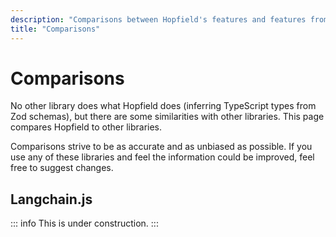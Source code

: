 ```yaml
---
description: "Comparisons between Hopfield's features and features from similar libraries."
title: "Comparisons"
---
```


# Comparisons

No other library does what Hopfield does (inferring TypeScript types from Zod schemas), but there are some similarities with other libraries. This page compares Hopfield to other libraries.

Comparisons strive to be as accurate and as unbiased as possible. If you use any of these libraries and feel the information could be improved, feel free to suggest changes.

## Langchain.js

::: info
This is under construction.
:::

<!-- [**TypeChain**](https://github.com/dethcrypto/TypeChain) is a command-line tool that generates types and runtime wrappers for popular libraries at build time. People often use the generated types to cast values (e.g. `new Contract(…) as TypeChainType`). **Hopfield** is a TypeScript library that infers static types from any ABI using type-level programming. -->

<!-- Below is a comparison of the libraries's type-level features:

|                 | TypeChain                                | Hopfield                   |
| --------------- | ---------------------------------------- | -------------------------- |
| Lifecycle Step  | Generated at build time                  | Inferred at compile time   |
| ABI Source      | Path(s) to CLI command                   | Directly reference in code |
| Type Generation | Iterates through ABIs and builds strings | Static from type-level     | -->
